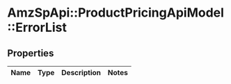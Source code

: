 # AmzSpApi::ProductPricingApiModel::ErrorList

## Properties
Name | Type | Description | Notes
------------ | ------------- | ------------- | -------------


